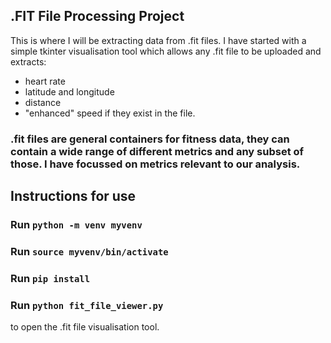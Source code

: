 ## .FIT File Processing Project
This is where I will be extracting data from .fit files.
I have started with a simple tkinter visualisation tool which allows any .fit file to be uploaded and extracts:
  - heart rate
  - latitude and longitude
  - distance
  - "enhanced" speed
if they exist in the file.

### .fit files are general containers for fitness data, they can contain a wide range of different metrics and any subset of those. I have focussed on metrics relevant to our analysis.

## Instructions for use

### Run `python -m venv myvenv`

### Run `source myvenv/bin/activate`

### Run `pip install`

### Run `python fit_file_viewer.py`
to open the .fit file visualisation tool.

